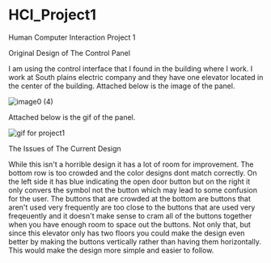 # HCI_Project1
Human Computer Interaction Project 1

Original Design of The Control Panel

I am using the control interface that I found in the building where I work. I work at South plains electric company and they have one elevator located in the center of the building. Attached below is the image of the panel.

   ![image0 (4)](https://user-images.githubusercontent.com/70035779/192916821-c08b1ffb-7b6a-4d34-b4e7-88dfedf59604.jpeg)

Attached below is the gif of the panel.

   ![gif for project1](https://user-images.githubusercontent.com/70035779/192917343-54140c8e-2826-4479-842a-f5058feb85e5.gif)


The Issues of The Current Design

   While this isn't a horrible design it has a lot of room for improvement. The bottom row is too crowded and the color designs dont match correctly. On the left side it has blue indicating the open door button but on the right it only convers the symbol not the button which may lead to some confusion for the user.
   The buttons that are crowded at the bottom are buttons that aren't used very frequently are too close to the buttons that are used very freqeuently and it doesn't make sense to cram all of the buttons together when you have enough room to space out the buttons.
   Not only that, but since this elevator only has two floors you could make the design even better by making the buttons vertically rather than having them horizontally. This would make the design more simple and easier to follow. 
   
   



